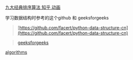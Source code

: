 [九大经典排序算法 知乎 动画](https://zhuanlan.zhihu.com/p/52884590?utm_source=wechat_session&utm_medium=social&utm_oi=631526660110028800)

学习数据结构时参考的这个github 和 geeksforgeeks

> [https://github.com/facert/python-data-structure-cn](https://github.com/facert/python-data-structure-cn)

> [ geeksforgeeks ](https://www.geeksforgeeks.org/)

[ algorithms ](https://algorithms.tutorialhorizon.com//)
